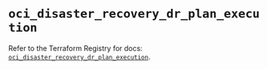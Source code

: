 # `oci_disaster_recovery_dr_plan_execution`

Refer to the Terraform Registry for docs: [`oci_disaster_recovery_dr_plan_execution`](https://registry.terraform.io/providers/oracle/oci/7.19.0/docs/resources/disaster_recovery_dr_plan_execution).
